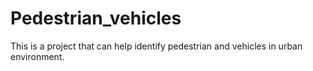 # Pedestrian_vehicles
This is a project that can help identify pedestrian and vehicles in urban environment.
